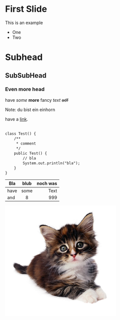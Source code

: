 # First Slide

This is an example

- One
- Two

# Subhead
## SubSubHead
### Even more head

have *some* **more** fancy _text_ ~~adf~~

Note: du bist ein einhorn



have a [link](http://hakim.se).



<pre><code class="line-numbers"> 
class Test() {
    /**
     * comment
     */
    public Test() {
        // bla
        System.out.println("bla");
    }
} </code></pre>

| Bla  | blub  | noch was  |
| ---- | :---: | --------: |
| have | some  | Text      |
| and  | 8     | 999       |



![alt text](content/images/cat.jpg)
